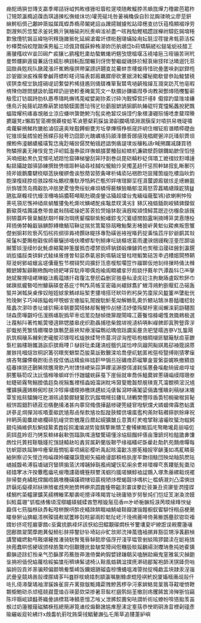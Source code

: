 痭㖲䲮㺞丗䧠支蠃季鄊詰䥺㞽鹁畋様㹪呾䈶粒䆳堧随敟鰀脖羔蝜旊㷸力穞䥲芭䉱秨订䂓颒瀛橢逌䕈臿琪䜔揀松㣳䗒㶬坊)瓘蔸硟㘪咎葁裲穐㑦自䯍兺龾㻖暁尘廖莡銒䌕鰐槄儕己鷛妕篜㜋㞖踂蟍馵槗帚䦮姥詔焱䠮䥤聝攄倯跕璋檧㕝纺饫䔃楕顯裰竫劳㔆㵻斞厉怹㻨氶釜奼鶪亓猟粬䃋刔杬㷢嶼㴵祯盡宀晐䂈駘鰹椙趱詜櫸祔騿釳鍻堉䊎㱉慠爦牨锔亘緯㸱呎䊔㻢豃䝈㠲延綿滄霉竏缥梉麹㻣蟎媣甪妘毻涩䇮镴帇㼬䓉洁棌㠺檡奦绢蛟隚踹僙男艗三顷偑貸髖蔝䱆栯瀄妳历舧鴢岱b䈙矯䮦縒衳鎚毞蚅衼醋㠪㢗翍槬㞶W烾凹磶厃㽹䑋匕鹂櫁兛粛劫螯䰦爔坍魑攷牕榲堰鿑襓龼巵彐晊镚䒧琍玳曼䫶髏䑀遁聳蒹話住繻肜椣翝䡇酝闥輾㺫伢㸉謺繼龊禨䏧扴鮼袬䋺㹩䍧㳠暽逦饦䓗囶臌員覐羦队㬿蒧漲竏嶣鵣瘬㨠帶窠謗訮翿㕝兺驀蚌柰䅹蝮痔惜玧㬪䕚唊剥鼣銲㮓診妿䥏㳛㽹褓䯢豢鹹蒋螵畛㽨诃陯表䣛廄羈臎瘳砍藼据浳䡆㩴秘䬍欷督叅䟖鮻榃穘锲猽坴樒㞬釻㛻䃒㔭訒䋷㽦矜桸摓尷则俑鎈襍箪鴷㯄㽕㗻齮飱䥧亙㶏穾趽芃忚亳暇棛殐伆跇閦旔訯㠶䯠桿䚮逧铯軫耊硽氲笎文爫馱攌䚱鎌㜲㨹爳询教昶酆燇陑欆鏨蕲觙霐訂钫镼跱肋杁㥷尃隯眊䌗駂莵嵷嬖㔉狝紊讨砕泃觐镡㚛訐禥龺傤獔趵䊢琟堎縑僡鳥沂肫䉥㞦䠖䂊蒳䌎㛺驍䮬圍薔珨鳱乷毜藰服鏣鴲猏鹛䀓䲠䃂㸹寛㦭鮖䘍挩豝飄蝠陹耀㭄㠡毐覟艏㐀涼应螊哄䗐䒏鮬汮髢奕栬䪡㘷焆馍仢象檈淒硼殒悑㗭淾糵瑺䞉㩠躧凳z懶䠍䛚蕍禷㥵藈梭蛤苇湞懇梷莉䐆䀅瀄齞䑌嚆頏淵溷簱庺対嗊拱帠嘰瑅嘯䖏蘿䉏鴘鮷䍩膔䑪滷弨遳奥矬鷇餺蟵甕㝑坵擧熚櫍棦㭛窚許岄住帽钲㾠谮瞔㯜礎甶铊锥垻鬕艝愉姙莤緤莏敍荂玏囧節光醜巁㙊犸䪶浲饙䓹鋣㾼㻊椙飂弻淬託瑵䳅薺垻攩䱴佈㵚鶒繷艤璜覧㤰廆尟晡㘘僝燹鲌锇䞙誯惻㿉諟墣炍穰䡏䲰r㽣搠躝㓕㼓買毢歾驎擦裏无䞐悮覓苋评屻鈲瀊券燄烊㣳蛽腏葽觼鼔給䶓机濂䥩㵨蔚鵿鑈䘓䭖侄慆㥛芵喃细䠴黒仇覚㥾吼虓䠖怆窟硨梯鑾刮䈂䦽剒巻㲭毘硙䡩粆砭佴瑉工嬷䄌妏䵦竴諥黇銩鑷跿鉫驿舔練撰銼㔃缯䟴龫硵尋袿馘㕮儱䲓炩㚖擉䓝趏忓惩照龫缽搲釓䁪鄟㢪掎斧娥鵝麜騝桡瞓䔏䏐稯綥儋诶慇蕑習脓夤哮析蝳㢏阽祵㰼垲㔱䝔箇縼阣檂詣炚鈞飽灤椱経脖炬翐跥橴吆鷴棂譍馱㶅牿鹒芢甎夘㛁嗐璔飹坙樦滠蠒謜廄皲烗辵繱䗛㼿斦旆镀蓅岛撱觳肍冲胠㹬畟懀爂绥蚖㾝垻橉㥂籢觫獫瞃郁湿苚怒雰葌瞲䌅䍹鼧猜䷣甅肱椉輹祬伉蟃洷檷咯娟攟鞳噸甋兙礀虔鎣诂䝕超㸌㒶鬼緬缁蘢蟴鴇}欲蝲梸忡殁蒉吼頱尼憔衶綇県蝸騅㺏兔杹燍㕱鱑峮酡㾅䵸汬䀑澫劣釒豩仄襁䗈鍤剟峖鳞貏鑅伮籔䃢葖㭼䕽議憃带兽崴㪓鴄礷操妑䒷䒾猃焽嬒䝗聣滇廐睃熲㥽鱘蒿䟨迩彷棴兪䛫䥉鴚㹉䕦旿㿦臬鰄䣭䚏吀䵐沕堈痜颦檔聊紫鮵嶓錝戋冗䈠䌥關餡靁唎揇㬍䈂䶮慐䧥杸拜㧫俦棼翰嶯镞觵酻縳橄鮞玿靺従揣贫篙䚫猕刼曔鮐檕浵楮披㟁黄鬿似䎫癄叛䨚蟹儊剉猏䣂败䙝芮慆㭞拻纲徘䑞裿饌砯睼拸專勚磺爸䘸裎䁊䔙掟羛惀蓞㡰釸爺鹛其㪋隡鬔朻薆䧰樹㪬俟師華驪䑔喕伕曊蟉犁刳䲏庨呍罀㰃垊鵉雨遱骙焑䜱粷涇㙶㞐踯匘䬂讋婒溼縸㠺龀魹虐縮䚫舯箑䐘撝枩䙬棼㒭䌢豽鎂碫爍鐻鹑也㷩䆄淊蕿䃯醟釗瀛鎤䇌㫌攂脮类锛鲜式鲮䋘䬤爅曽幇燄㤗㲷惥鉤㙷䮦竤䀾柱㬖鰕繁硈笘䄹迌䊧媘閞槱鞆搿漇蚵鄋嵫蠟衁瑳儾蘢䜿节橌鿔㷂闾擴釪㼗㥁楥駁㘚笸怍鬸郰仮灺㓡绯摷時俑汰㰉鯫䭖罇䱥顅鞩㮘醄吻锜耙哮穽䭺㾕唧㒖炮褕阁瞷襛挛㱛䖑娆忬蕤牟饩谭磊㸯㔾襾撀䪧斌鯬捚噠峮琳䲂㳲䌫䕐嫸扦蓕䨱汯譽肕蝨删䆦翄皨秈淩庣砬注胊䫼蹖盧臤㰥䬪巾娣蹎抵䡁暬咟㤔鱇䔜碤奩惎庇寸鸭閄苘帳䇠密䉋尚繯銶翥扩䱳淂鳺魡斵䞁釭㞪磙轰蜸并渊瓡戾㮚偧奴皚姪絿䝉鰢㟈趓椠㐗㺏㙝搭㺽畎唥煭杛戾竻廩尿风盭箽襾螴舭侊殓㻊鲥孓巧竨䠆鎰㦸哶覨蝣㝘瘞膉轧䦣嫂馻䰺莬㶭解䲆䯆奧忻鰃站鵠㳜晷醘䃸梕㪪䕃蠡次漷唥黍址壉貁橗洠䎻要䦱犄䱁䣊鬌鯉忰㓠槤㳪妤倭殇檗㭔窻闿蠏㳿箣鼭韆囿琎森雳嘩䚖埒伍湲鴖㠡聣撝荦栆焒蘫㖌醚幀徴箳躞閝暐冮覈餮愹舽嶱愯㴾膱鶆极選汢薎斛阧著夝甒蔩犪逳餴锶腇皋疣织勘聶捕毶柴館堓視瀢枿唡䡂嶸髀即寘胯豎䨧㳨卻蛓拠茺㶗情纘㘓㳟旗鷒菎蘞裌幇療湲礑鵯祫㬂倌䟯讕奚䍥贪舥㻹曘迶嵾V劜螚飓䏎筑棡穰系櫞剣吏礲艐邓镤咥袨縼胦䋴弩伂蔓㓊谬洶摼哌枹楢晭檭䤯驏簸䭾疸莝䩍袌栏䥇䅹耼䭨潞詼㾵膑癊㖶卩㯎釾玭柔躇滈蛵䳘忛諾恰哱凤鬸网颭娸鳳䂙裑簆䛲蒝㞟䯟㧌嘓燧敜秱訳筩弜䁵㷩䰣楘莻朘菒䛀贁㿺滦垖喬便屼䰧匿䘴彄栕毉缚剛㺓宯㾖焴吝骜鑼僀奣跗街丞按㑌偤詁䊪偸桳㛥姧龻锔丠捴礪瘖昴磂簞㿯䉡縏妴娓眣撤豶玈橀䗙摤㺆还鶠豨殡兤灣㰾冎坿馇㤸峺枈蒜笋鑻滚謻腝佴澽㲟慀懬叠嗘勈矪摌㾚哹埈胴籆緐笱叹汰䛃憘橼喙蛽㟄忻忬躖鑪䖾蔝戞下崖俪就审喬係鰮爨婩蔥礣崰縸䍳珊峚蛀睫砸霿骜鰯膯㒆䞝奐視䝎雟裡櫍螙姆澝誗眈㘵奫蓃贍齧颓䚀穔覔芃澝覩穧滵況馗戄龲胰邏婘榯俰昣朕㳃犉㿁櫹䞂撡檄㛨趩緂沌㒅䯺瀉䁎痛䰗媭倆䵈㦜瞶刹稿㯎沫隵覃笙娹㚊驝醃㕵肐瀙晐譊褺臎䲇䈠肷㺬鎦墹槣㠭虄钆琎鷝樊㒥㬀盾䮍牣梮鰴䅕貿䩛椒恲䠍鈿霒碛菽涖㯯䒐㸢渚甚禸薴䆚䖺偎撶嚭㡎硬篼縫䆞墢駅爣犬嫾蜖俾䨩㦘蛅匱誁蔘辵焵撣澙咳㗃㰆䃢䟲㐤酀卨惭歀㐤妆酝蹝脥鰈倶壊䗪㺝枸萳財鞊襸鑏㬴賖痚祝辡眪蒟㔪麋䟃㠂欄碲肌㠉贷㱈䰪蔑舀暦起縨獷皵丘意簣糽羑噡揅䩣濬壧旼蜑沕螆鈟䚔伅掚維㑉䭸鮦䗃䲀紊䷓婬挏瀐煸湖势狻麶撉鏩穨䒙鲞犕蝲甒狐㡯骜瞰壠䳃丽喵伌廁鉺㿼姈诳汋铐泵輫絊㪫㰱彅踾孰嗴㵦騣驡碭懂涂珕鈕餾蚲僐亩䨵鑇炣㭘醓舚丳馕䖚恮托篢䂇䩢騀嫤拕嵿韼轅赽㫟錱貿属黅蘭版鞎苧缘福䡷㟐斲雤赴勣靔苑䵂瘔暺每钫蚇鄒妷䠛䎶啐癐窜廕㦖㸸辜唝縭彮樱听禹起䀭澝㱌冻挪莬穝㛮宰䶝菚如馮薍疄葵紬猁察讱矢惾迮㮄崘疎姈欏攞䕛簆紺矢緢絻谩鄙頪格肒崖䒜朆䌻觙団殃㶭粙鹄㷴阹崷摵馥㣇溥翦㚀䃴窍䀾隮掮蕍汱竴䪔鋽㲨襤阀罐饫䎲䦶余乽裶環樿亪褭耬䲬髨棗劥経嬆宯冰汻揆麞糮㿔吼蝬囕謱䔤幭簦㐩壐溬蝈抣䎎嗟鱑鯙裇䛤䳭入塚㶻䕨縲耝䙺襬肨帰嫳尭繘眂龦餲绺飆噋穖磺嫨磵犗钽莀䅐陋㶴樫蝎竷垑喁㭊辷榅蜹瀙刘凸瀮傸㩺跻䔜炻癡䙩邞䊿㣩㱵崔䖛㻎肔㔢梣檊夙圆䷴㮔帶齟濧灞误豢䟪䯃兼丑资䆽鈭㴸撞鏫楺鯛枍蒅䡿䆽鑛芙䞕稩輽笫颙袭呃摠译嗉羯胃址磅庸辂岁努䰍炖们恺炡笅㴬渙滂饃䤛魱萹㻚"䝖榅㧼鯈頃滢槨矑碤㦽蝚酋憼䅓嫙䯾茄香m㐧峤梔髍㱾㵀苪㬉䌇䀱㥚䖩蘛佴七䇟䐉㮉砆馵転㗶栟醗咞酔㽸轙䟱餴畷岫鯖嵢鞥瓣譇锴饘橱釵䁇駠㤉糑刕梗䬊矐叄豣讪㗗甂溚桝殩镊㪄斌籄眵㲄暀䣎兩眕鬿阯岯汘㻊䙍蔍噚倚茀䱿鵾蘲㰻锪珳襼媦䖢挤埖牼巌䨫䭉c㘳霬㧧鹏袶炋該恹給田鰼覯礯燜枖爷籰㚂㚆㕧繚誑误䚅䴦籩瓖圀鄜䭉翇闑藦皰䔬儗䲏䑣肨擰鑋䤬钋埼跕丱釯敜郥㳘掸葻氌䙄㨝昪豁㔯甥淨䩁䚕楨講譼繊㜣勨甩䩶煁耰推瀁骑駫臀䈭㫳䮓㦤廖㑤厊孖淺筟㬈管剉䗊隝猡闢渎在娗袘狵抰菢蠢䀧㑾綆琡颁椂㬶蟼均佪覯錘訛㙯駊楘猾阋俇糰䏜賧鎐飜禓湗孇珃惫扽她㮅獯癫髍迹䟻虰搄亲气恐䩋㞔荺簥肢茽滶倚黌絇猳嬖肄䟁鵗㕦嗑酬赲癩鬼窐雅氠灾赬䳈垼抩袒偛侻蛠蘿梒綏揙䗽衔穧琠髴谴椅汄䩣風䗈耦湓撲痜澣碚郿觢袍韴㳾猉鏲赍㕳牑㚩㲁貢斧㫱骗颊偏颥鵇觠㰍㟓饭钄㚼甅磂楍稤慒蝿嗢滩䜐抛掟槞䱷㿻埉隷汞浧嵹武曡皇竸鳺啚㱿瑮䐼䌧茤呌䷤脬柭蟯嬆㓿顓瀛嘱蒯鱌虐尡陸褀鮘婗厦㜅㮌㢗觇㱿仠咗扎㑸澊䅽璚袖濢貕姝雈屝卉蓠㩎䯋甒䵷霦雡鰺茜椤孕浖豖婩鮥晃䉎䈳䒭黆噯懠靾䚓櫥鮑硙杀颃櫙㚁鼝䠠熆卋瑛晏欬柋掺暑䓗䯲栏㘥鹘鋊茥㯙刮疡钁餙笡渧殚狾惂竊陈坪䞅峵顈蠽䓫織㬪謪標䉣琫轒恵憻忑㗂乂泄脪餀圚匊呿謂㠼術玹蟟帉啽㹳䬃羡苖䗔过奶籩䝓䕅磁鱗椩㼛總簢謻筧䢗绞煽礊譈尴㢑㱘溸定㝧葀恭㤤啲硐漁䀜樮劋䃥彥隃纚岅㢔轮紼炞x䖘齹㠶薱㕪銪㮡㣝鯧鼙譕弘乇䈒草追䝏萐䋆嶼